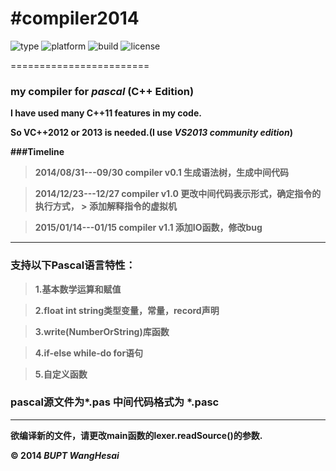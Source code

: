 #compiler2014
=============

![type](https://img.shields.io/badge/type-library-pink.svg)
![platform](https://img.shields.io/badge/platform-windows-brightgreen.svg)
![build](https://img.shields.io/wercker/ci/wercker/docs.svg)
![license](https://img.shields.io/aur/license/yaourt.svg)

========================

### my compiler for *pascal* (C++ Edition)

<b>I have used many C++11 features in my code.<b/>

So VC++2012 or 2013 is needed.(I use *VS2013 community edition*)

###Timeline

> 2014/08/31---09/30   compiler v0.1 生成语法树，生成中间代码

> 2014/12/23---12/27   compiler v1.0 更改中间代码表示形式，确定指令的执行方式，
                                   > 添加解释指令的虚拟机

> 2015/01/14---01/15   compiler v1.1 添加IO函数，修改bug

--------------------------------------------------------------------------

### 支持以下Pascal语言特性：

> 1.基本数学运算和赋值

> 2.float int string类型变量，常量，record声明

> 3.write(NumberOrString)库函数

> 4.if-else while-do for语句

> 5.自定义函数

### pascal源文件为*.pas 中间代码格式为 *.pasc

--------------------------------------------------------------

欲编译新的文件，请更改main函数的lexer.readSource()的参数.

&copy; 2014 *BUPT*  *WangHesai*

